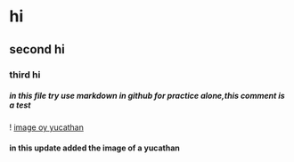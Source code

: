 # hi
## second hi
### third hi







##### in this file try use markdown in github for practice alone,this comment is a test



! [image oy yucathan](https://octodex.github.com/images/yaktocat.png)

#### in this update added the image of a yucathan 
